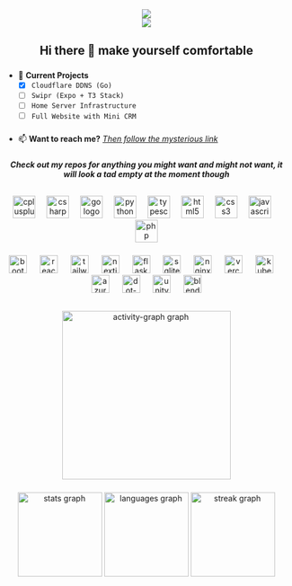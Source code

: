 <div align="center">
  <img src="https://capsule-render.vercel.app/api?type=waving&height=300&color=0:ff6500,100:ff5e00&text=INSOMNIA&reversal=false&section=header&textBg=false&fontAlign=40&desc=Software%20developer%20and%20Cyber%20security%20enthusiast&fontAlignY=40&strokeWidth=0&stroke=ffff&fontColor=ffff&fontSize=80&descSize=15&descAlign=44&descAlignY=55" />
</div>


<div align="center">
  <img src="https://visitor-badge.laobi.icu/badge?page_id=insxmnia.insxmnia&right_color=coral&left_text=Total%20Stalkers"  />
</div>

###

<h2 align="center">Hi there 👋 make yourself comfortable</h2>

###

- 🔭 **Current Projects**
  - [x] `Cloudflare DDNS (Go)`
  - [ ] `Swipr (Expo + T3 Stack)`
  - [ ] `Home Server Infrastructure`
  - [ ] `Full Website with Mini CRM` 

###

- 📫 **Want to reach me?** [*Then follow the mysterious link*](https://me.insx.cc/contact)

###

<h5 align="center">Check out my repos for anything you might want and might not want, it will look a tad empty at the moment though</h5>

###

<h2 align="left"></h2>

###

<div align="center">
  <img src="https://skillicons.dev/icons?i=cpp" height="40" alt="cplusplus logo"  />
  <img width="12" />
  <img src="https://skillicons.dev/icons?i=cs" height="40" alt="csharp logo"  />
  <img width="12" />
  <img src="https://skillicons.dev/icons?i=go" height="40" alt="go logo"  />
  <img width="12" />
  <img src="https://skillicons.dev/icons?i=py" height="40" alt="python logo"  />
  <img width="12" />
  <img src="https://skillicons.dev/icons?i=ts" height="40" alt="typescript logo"  />
  <img width="12" />
  <img src="https://skillicons.dev/icons?i=html" height="40" alt="html5 logo"  />
  <img width="12" />
  <img src="https://skillicons.dev/icons?i=css" height="40" alt="css3 logo"  />
  <img width="12" />
  <img src="https://skillicons.dev/icons?i=js" height="40" alt="javascript logo"  />
  <img width="12" />
  <img src="https://skillicons.dev/icons?i=php" height="40" alt="php logo"  />
</div>

###

<div align="center">
  <img src="https://img.shields.io/badge/Bootstrap-7952B3?logo=bootstrap&logoColor=white&style=for-the-badge" height="32" alt="bootstrap logo"  />
  <img width="15" />
  <img src="https://img.shields.io/badge/React-61DAFB?logo=react&logoColor=black&style=for-the-badge" height="32" alt="react logo"  />
  <img width="15" />
  <img src="https://img.shields.io/badge/Tailwind CSS-06B6D4?logo=tailwindcss&logoColor=black&style=for-the-badge" height="32" alt="tailwindcss logo"  />
  <img width="15" />
  <img src="https://img.shields.io/badge/Next.js-000000?logo=nextdotjs&logoColor=white&style=for-the-badge" height="32" alt="nextjs logo"  />
  <img width="15" />
  <img src="https://img.shields.io/badge/Flask-000000?logo=flask&logoColor=white&style=for-the-badge" height="32" alt="flask logo"  />
  <img width="15" />
  <img src="https://img.shields.io/badge/SQLite-003B57?logo=sqlite&logoColor=white&style=for-the-badge" height="32" alt="sqlite logo"  />
  <img width="15" />
  <img src="https://img.shields.io/badge/NGINX-009639?logo=nginx&logoColor=white&style=for-the-badge" height="32" alt="nginx logo"  />
  <img width="15" />
  <img src="https://img.shields.io/badge/Vercel-000000?logo=vercel&logoColor=white&style=for-the-badge" height="32" alt="vercel logo"  />
  <img width="15" />
  <img src="https://img.shields.io/badge/Kubernetes-326CE5?logo=kubernetes&logoColor=white&style=for-the-badge" height="32" alt="kubernetes logo"  />
  <img width="15" />
  <img src="https://img.shields.io/badge/Microsoft Azure-0078D4?logo=microsoftazure&logoColor=white&style=for-the-badge" height="32" alt="azure logo"  />
  <img width="15" />
  <img src="https://img.shields.io/badge/.NET-512BD4?logo=dotnet&logoColor=white&style=for-the-badge" height="32" alt="dot-net logo"  />
  <img width="15" />
  <img src="https://img.shields.io/badge/Unity-FFFFFF?logo=unity&logoColor=black&style=for-the-badge" height="32" alt="unity logo"  />
  <img width="15" />
  <img src="https://img.shields.io/badge/Blender-F5792A?logo=blender&logoColor=black&style=for-the-badge" height="32" alt="blender logo"  />
</div>

###

<h2 align="left"></h2>

###

<div align="center">
  <img src="https://github-readme-activity-graph.vercel.app/graph?username=insxmnia&radius=16&area=true&order=5&hide_border=true&hide_title=true&custom_title=Contribution%20Graph&bg_color=2e2e2e&point=cc4b00&area_color=ff8b48&line=ff5e00&color=fff" height="300" alt="activity-graph graph"  />
</div>

###

<div align="center">
  <img src="https://github-readme-stats.vercel.app/api?username=insxmnia&hide_title=false&hide_rank=false&show_icons=true&include_all_commits=true&count_private=true&disable_animations=false&theme=slateorange&locale=en&hide_border=true&order=1&custom_title=Github%20Stats" height="150" alt="stats graph"  />
  <img src="https://github-readme-stats.vercel.app/api/top-langs?username=insxmnia&locale=en&hide_title=false&layout=compact&card_width=320&langs_count=5&theme=slateorange&hide_border=true&order=2" height="150" alt="languages graph"  />
  <img src="https://streak-stats.demolab.com?user=insxmnia&locale=en&mode=daily&theme=slateorange&hide_border=true&border_radius=5&order=3" height="150" alt="streak graph"  />
</div>

###

